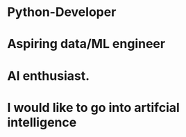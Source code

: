 # Python-Developer
# Aspiring data/ML engineer
# AI enthusiast. 
# I would like to go into artifcial intelligence

